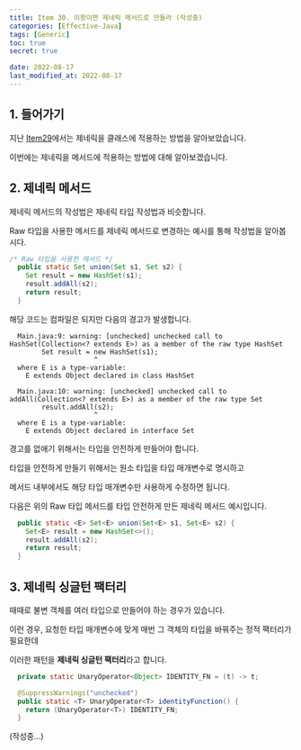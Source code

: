 ```yaml
---
title: Item 30. 이왕이면 제네릭 메서드로 만들라 (작성중)
categories: [Effective-Java]
tags: [Generic]
toc: true
secret: true

date: 2022-08-17
last_modified_at: 2022-08-17
---
```


## 1. 들어가기

지난 [Item29](../item29)에서는 제네릭을 클래스에 적용하는 방법을 알아보았습니다.

이번에는 제네릭을 메서드에 적용하는 방법에 대해 알아보겠습니다.

## 2. 제네릭 메서드

제네릭 메서드의 작성법은 제네릭 타입 작성법과 비슷합니다.

Raw 타입을 사용한 메서드를 제네릭 메서드로 변경하는 예시를 통해 작성법을 알아봅시다.

```java
/* Raw 타입을 사용한 메서드 */
  public static Set union(Set s1, Set s2) {
    Set result = new HashSet(s1);
    result.addAll(s2);
    return result;
  }
```

해당 코드는 컴파일은 되지만 다음의 경고가 발생합니다.

```
  Main.java:9: warning: [unchecked] unchecked call to HashSet(Collection<? extends E>) as a member of the raw type HashSet
        Set result = new HashSet(s1);
                     ^
  where E is a type-variable:
    E extends Object declared in class HashSet

  Main.java:10: warning: [unchecked] unchecked call to addAll(Collection<? extends E>) as a member of the raw type Set
        result.addAll(s2);
                     ^
  where E is a type-variable:
    E extends Object declared in interface Set
```

경고를 없애기 위해서는 타입을 안전하게 만들어야 합니다.

타입을 안전하게 만들기 위해서는 원소 타입을 타입 매개변수로 명시하고

메서드 내부에서도 해당 타입 매개변수만 사용하게 수정하면 됩니다.

다음은 위의 Raw 타입 메서드를 타입 안전하게 만든 제네릭 메서드 예시입니다.

```java
  public static <E> Set<E> union(Set<E> s1, Set<E> s2) {
    Set<E> result = new HashSet<>();
    result.addAll(s2);
    return result;
  }
```

## 3. 제네릭 싱글턴 팩터리

때때로 불변 객체를 여러 타입으로 만들어야 하는 경우가 있습니다.

이런 경우, 요청한 타입 매개변수에 맞게 매번 그 객체의 타입을 바꿔주는 정적 팩터리가 필요한데

이러한 패턴을 **제네릭 싱글턴 팩터리**라고 합니다.

```java
  private static UnaryOperator<Object> IDENTITY_FN = (t) -> t;

  @SuppressWarnings("unchecked")
  public static <T> UnaryOperator<T> identityFunction() {
    return (UnaryOperator<T>) IDENTITY_FN;
  }
```

(작성중...)
